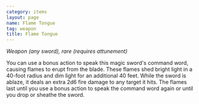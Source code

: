 ```yaml
---
category: items
layout: page
name: Flame Tongue 
tag: weapon
title: Flame Tongue 
---
```


_Weapon (any sword), rare (requires attunement)_ 

You can use a bonus action to speak this magic sword's command word, causing flames to erupt from the blade. These flames shed bright light in a 40-foot radius and dim light for an additional 40 feet. While the sword is ablaze, it deals an extra 2d6 fire damage to any target it hits. The flames last until you use a bonus action to speak the command word again or until you drop or sheathe the sword. 
